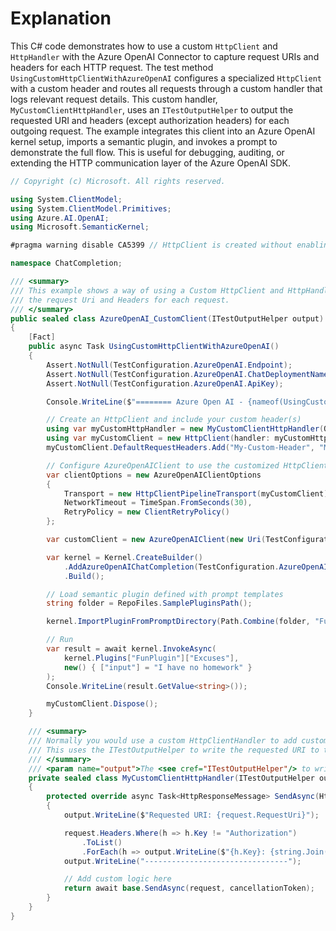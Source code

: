 # Explanation
This C# code demonstrates how to use a custom `HttpClient` and `HttpHandler` with the Azure OpenAI Connector to capture request URIs and headers for each HTTP request. The test method `UsingCustomHttpClientWithAzureOpenAI` configures a specialized `HttpClient` with a custom header and routes all requests through a custom handler that logs relevant request details. This custom handler, `MyCustomClientHttpHandler`, uses an `ITestOutputHelper` to output the requested URI and headers (except authorization headers) for each outgoing request. The example integrates this client into an Azure OpenAI kernel setup, imports a semantic plugin, and invokes a prompt to demonstrate the full flow. This is useful for debugging, auditing, or extending the HTTP communication layer of the Azure OpenAI SDK.

```csharp
// Copyright (c) Microsoft. All rights reserved.

using System.ClientModel;
using System.ClientModel.Primitives;
using Azure.AI.OpenAI;
using Microsoft.SemanticKernel;

#pragma warning disable CA5399 // HttpClient is created without enabling CheckCertificateRevocationList

namespace ChatCompletion;

/// <summary>
/// This example shows a way of using a Custom HttpClient and HttpHandler with Azure OpenAI Connector to capture
/// the request Uri and Headers for each request.
/// </summary>
public sealed class AzureOpenAI_CustomClient(ITestOutputHelper output) : BaseTest(output)
{
    [Fact]
    public async Task UsingCustomHttpClientWithAzureOpenAI()
    {
        Assert.NotNull(TestConfiguration.AzureOpenAI.Endpoint);
        Assert.NotNull(TestConfiguration.AzureOpenAI.ChatDeploymentName);
        Assert.NotNull(TestConfiguration.AzureOpenAI.ApiKey);

        Console.WriteLine($"======== Azure Open AI - {nameof(UsingCustomHttpClientWithAzureOpenAI)} ========");

        // Create an HttpClient and include your custom header(s)
        using var myCustomHttpHandler = new MyCustomClientHttpHandler(Output);
        using var myCustomClient = new HttpClient(handler: myCustomHttpHandler);
        myCustomClient.DefaultRequestHeaders.Add("My-Custom-Header", "My Custom Value");

        // Configure AzureOpenAIClient to use the customized HttpClient
        var clientOptions = new AzureOpenAIClientOptions
        {
            Transport = new HttpClientPipelineTransport(myCustomClient),
            NetworkTimeout = TimeSpan.FromSeconds(30),
            RetryPolicy = new ClientRetryPolicy()
        };

        var customClient = new AzureOpenAIClient(new Uri(TestConfiguration.AzureOpenAI.Endpoint), new ApiKeyCredential(TestConfiguration.AzureOpenAI.ApiKey), clientOptions);

        var kernel = Kernel.CreateBuilder()
            .AddAzureOpenAIChatCompletion(TestConfiguration.AzureOpenAI.ChatDeploymentName, customClient)
            .Build();

        // Load semantic plugin defined with prompt templates
        string folder = RepoFiles.SamplePluginsPath();

        kernel.ImportPluginFromPromptDirectory(Path.Combine(folder, "FunPlugin"));

        // Run
        var result = await kernel.InvokeAsync(
            kernel.Plugins["FunPlugin"]["Excuses"],
            new() { ["input"] = "I have no homework" }
        );
        Console.WriteLine(result.GetValue<string>());

        myCustomClient.Dispose();
    }

    /// <summary>
    /// Normally you would use a custom HttpClientHandler to add custom logic to your custom http client
    /// This uses the ITestOutputHelper to write the requested URI to the test output
    /// </summary>
    /// <param name="output">The <see cref="ITestOutputHelper"/> to write the requested URI to the test output </param>
    private sealed class MyCustomClientHttpHandler(ITestOutputHelper output) : HttpClientHandler
    {
        protected override async Task<HttpResponseMessage> SendAsync(HttpRequestMessage request, CancellationToken cancellationToken)
        {
            output.WriteLine($"Requested URI: {request.RequestUri}");

            request.Headers.Where(h => h.Key != "Authorization")
                .ToList()
                .ForEach(h => output.WriteLine($"{h.Key}: {string.Join(", ", h.Value)}"));
            output.WriteLine("--------------------------------");

            // Add custom logic here
            return await base.SendAsync(request, cancellationToken);
        }
    }
}
```